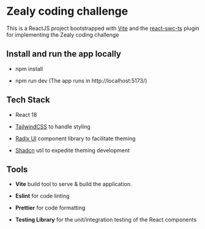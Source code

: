 # Zealy coding challenge

This is a ReactJS project bootstrapped with [Vite](https://vitejs.dev/) and the [react-swc-ts](https://github.com/vitejs/vite-plugin-react-swc) plugin for implementing the Zealy coding challenge

## Install and run the app locally

- npm install

- npm run dev (The app runs in http://localhost:5173/)

## Tech Stack

- React 18

- [TailwindCSS](https://tailwindcss.com/) to handle styling

- [Radix UI](https://ui.shadcn.com/) component library to facilitate theming

- [Shadcn](https://ui.shadcn.com/) util to expedite theming development

## Tools

- **Vite** build tool to serve & build the application.

- **Eslint** for code linting

- **Prettier** for code formatting

- **Testing Library** for the unit/integration testing of the React components
